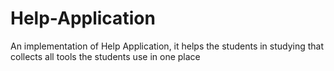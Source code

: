 # Help-Application
An implementation of Help Application, it helps the students in studying that collects all tools the students use in one place 
